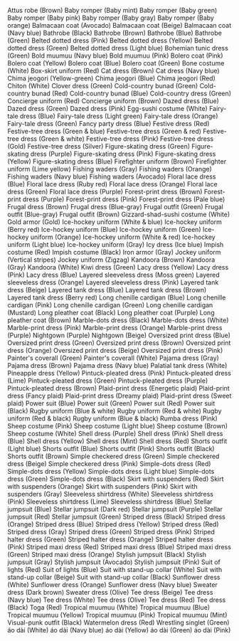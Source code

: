 Attus robe (Brown)
Baby romper (Baby mint)
Baby romper (Baby green)
Baby romper (Baby pink)
Baby romper (Baby gray)
Baby romper (Baby orange)
Balmacaan coat (Avocado)
Balmacaan coat (Beige)
Balmacaan coat (Navy blue)
Bathrobe (Black)
Bathrobe (Brown)
Bathrobe (Blue)
Bathrobe (Green)
Belted dotted dress (Pink)
Belted dotted dress (Yellow)
Belted dotted dress (Green)
Belted dotted dress (Light blue)
Bohemian tunic dress (Green)
Bold muumuu (Navy blue)
Bold muumuu (Pink)
Bolero coat (Pink)
Bolero coat (Yellow)
Bolero coat (Blue)
Bolero coat (Green)
Bone costume (White)
Box-skirt uniform (Red)
Cat dress (Brown)
Cat dress (Navy blue)
Chima jeogori (Yellow-green)
Chima jeogori (Blue)
Chima jeogori (Red)
Chiton (White)
Clover dress (Green)
Cold-country bunad (Green)
Cold-country bunad (Red)
Cold-country bunad (Blue)
Cold-country dress (Green)
Concierge uniform (Red)
Concierge uniform (Brown)
Dazed dress (Blue)
Dazed dress (Green)
Dazed dress (Pink)
Egg-sushi costume (White)
Fairy-tale dress (Blue)
Fairy-tale dress (Light green)
Fairy-tale dress (Orange)
Fairy-tale dress (Green)
Fancy party dress (Blue)
Festive dress (Red)
Festive-tree dress (Green & blue)
Festive-tree dress (Green & red)
Festive-tree dress (Green & white)
Festive-tree dress (Pink)
Festive-tree dress (Gold)
Festive-tree dress (Silver)
Figure-skating dress (Green)
Figure-skating dress (Purple)
Figure-skating dress (Pink)
Figure-skating dress (Yellow)
Figure-skating dress (Blue)
Firefighter uniform (Brown)
Firefighter uniform (Lime yellow)
Fishing waders (Gray)
Fishing waders (Orange)
Fishing waders (Navy blue)
Fishing waders (Avocado)
Floral lace dress (Blue)
Floral lace dress (Ruby red)
Floral lace dress (Orange)
Floral lace dress (Green)
Floral lace dress (Purple)
Forest-print dress (Brown)
Forest-print dress (Purple)
Forest-print dress (Pink)
Forest-print dress (Pale blue)
Frugal dress (Brown)
Frugal dress (Blue-gray)
Frugal outfit (Green)
Frugal outfit (Blue-gray)
Frugal outfit (Brown)
Gizzard-shad-sushi costume (White)
Gold armor (Gold)
Ice-hockey uniform (White & blue)
Ice-hockey uniform (Berry red)
Ice-hockey uniform (Blue)
Ice-hockey uniform (Green)
Ice-hockey uniform (Orange)
Ice-hockey uniform (White & red)
Ice-hockey uniform (Light blue)
Ice-hockey uniform (Gray)
Icy dress (Ice blue)
Impish costume (Red)
Impish costume (Black)
Iron armor (Gray)
Jockey uniform (Vertical stripes)
Jockey uniform (Zigzag)
Kandoora (Brown)
Kandoora (Gray)
Kandoora (White)
Kiwi dress (Green)
Lacy dress (Yellow)
Lacy dress (Pink)
Lacy dress (Blue)
Layered sleeveless dress (Moss green)
Layered sleeveless dress (Orange)
Layered sleeveless dress (Pink)
Layered tank dress (Beige)
Layered tank dress (Blue)
Layered tank dress (Brown)
Layered tank dress (Berry red)
Long chenille cardigan (Blue)
Long chenille cardigan (Pink)
Long chenille cardigan (Green)
Long chenille cardigan (Mustard)
Long pleather coat (Black)
Long pleather coat (Purple)
Long pleather coat (Brown)
Marble-dots dress (Black)
Marble-dots dress (White)
Marble-print dress (Pink)
Marble-print dress (Orange)
Marble-print dress (Purple)
Nightgown (Purple)
Nightgown (Beige)
Oversized print dress (Blue)
Oversized print dress (Green)
Oversized print dress (Brown)
Oversized print dress (Orange)
Oversized print dress (Beige)
Oversized print dress (Pink)
Painter's coverall (Green)
Painter's coverall (White)
Pajama dress (Gray)
Pajama dress (Brown)
Pajama dress (Navy blue)
Palatial tank dress (White)
Pineapple dress (Yellow)
Pintuck-pleated dress (Pink)
Pintuck-pleated dress (Lime)
Pintuck-pleated dress (Green)
Pintuck-pleated dress (Purple)
Pintuck-pleated dress (Brown)
Plaid-print dress (Energetic plaid)
Plaid-print dress (Fancy plaid)
Plaid-print dress (Dreamy plaid)
Plaid-print dress (Sweet plaid)
Power suit (Blue)
Power suit (Green)
Power suit (Red)
Power suit (Black)
Rugby uniform (Blue & white)
Rugby uniform (Red & white)
Rugby uniform (Red & black)
Rugby uniform (Blue & black)
Rumba dress (Pink)
Sheep costume (Pink)
Sheep costume (Light blue)
Sheep costume (Brown)
Sheep costume (White)
Shell dress (Purple)
Shell dress (Pink)
Shell dress (Blue)
Shell dress (Yellow)
Shell dress (Mint)
Shell dress (Red)
Shorts outfit (Light blue)
Shorts outfit (Blue)
Shorts outfit (Pink)
Shorts outfit (Black)
Shorts outfit (Brown)
Simple checkered dress (Green)
Simple checkered dress (Beige)
Simple checkered dress (Pink)
Simple-dots dress (Red)
Simple-dots dress (Yellow)
Simple-dots dress (Light blue)
Simple-dots dress (Green)
Simple-dots dress (Black)
Skirt with suspenders (Red)
Skirt with suspenders (Orange)
Skirt with suspenders (Pink)
Skirt with suspenders (Gray)
Sleeveless shirtdress (White)
Sleeveless shirtdress (Pink)
Sleeveless shirtdress (Lime)
Sleeveless shirtdress (Blue)
Stellar jumpsuit (Blue)
Stellar jumpsuit (Dark red)
Stellar jumpsuit (Purple)
Stellar jumpsuit (Red)
Stellar jumpsuit (Green)
Striped dress (Black)
Striped dress (Orange)
Striped dress (Blue)
Striped dress (Yellow)
Striped dress (Red)
Striped dress (Gray)
Striped dress (Green)
Striped dress (Pink)
Striped halter dress (Green)
Striped halter dress (Orange)
Striped halter dress (Pink)
Striped maxi dress (Red)
Striped maxi dress (Blue)
Striped maxi dress (Green)
Striped maxi dress (Orange)
Stylish jumpsuit (Black)
Stylish jumpsuit (Gray)
Stylish jumpsuit (Avocado)
Stylish jumpsuit (Pink)
Suit of lights (Red)
Suit of lights (Blue)
Suit with stand-up collar (White)
Suit with stand-up collar (Beige)
Suit with stand-up collar (Black)
Sunflower dress (White)
Sunflower dress (Orange)
Sunflower dress (Navy blue)
Sweater dress (Dark brown)
Sweater dress (Olive)
Tee dress (Beige)
Tee dress (Navy blue)
Tee dress (White)
Tee dress (Olive)
Tee dress (Red)
Tee dress (Black)
Toga (Red)
Tropical muumuu (White)
Tropical muumuu (Blue)
Tropical muumuu (Yellow)
Tropical muumuu (Pink)
Tropical muumuu (Mint)
Visual-punk outfit (Black)
Watermelon dress (Red)
Wrestling singlet (Green)
áo dài (White)
áo dài (Navy blue)
áo dài (Yellow)
áo dài (Green)
áo dài (Pink)
